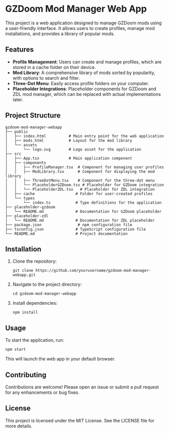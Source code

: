# GZDoom Mod Manager Web App

This project is a web application designed to manage GZDoom mods using a user-friendly interface. It allows users to create profiles, manage mod installations, and provides a library of popular mods.

## Features

- **Profile Management**: Users can create and manage profiles, which are stored in a cache folder on their device.
- **Mod Library**: A comprehensive library of mods sorted by popularity, with options to search and filter.
- **Three-Dot Menu**: Easily access profile folders on your computer.
- **Placeholder Integrations**: Placeholder components for GZDoom and ZDL mod manager, which can be replaced with actual implementations later.

## Project Structure

```
gzdoom-mod-manager-webapp
├── public
│   ├── index.html          # Main entry point for the web application
│   ├── mods.html           # Layout for the mod library
│   └── assets
│       └── logo.svg        # Logo asset for the application
├── src
│   ├── App.tsx             # Main application component
│   ├── components
│   │   ├── ProfileManager.tsx  # Component for managing user profiles
│   │   ├── ModLibrary.tsx      # Component for displaying the mod library
│   │   ├── ThreeDotMenu.tsx    # Component for the three-dot menu
│   │   └── PlaceholderGZDoom.tsx # Placeholder for GZDoom integration
│   │   └── PlaceholderZDL.tsx   # Placeholder for ZDL integration
│   ├── cache                  # Folder for user-created profiles
│   └── types
│       └── index.ts           # Type definitions for the application
├── placeholder-gzdoom
│   └── README.md              # Documentation for GZDoom placeholder
├── placeholder-zdl
│   └── README.md              # Documentation for ZDL placeholder
├── package.json                # npm configuration file
├── tsconfig.json              # TypeScript configuration file
└── README.md                  # Project documentation
```

## Installation

1. Clone the repository:
   ```
   git clone https://github.com/yourusername/gzdoom-mod-manager-webapp.git
   ```
2. Navigate to the project directory:
   ```
   cd gzdoom-mod-manager-webapp
   ```
3. Install dependencies:
   ```
   npm install
   ```

## Usage

To start the application, run:
```
npm start
```

This will launch the web app in your default browser.

## Contributing

Contributions are welcome! Please open an issue or submit a pull request for any enhancements or bug fixes.

## License

This project is licensed under the MIT License. See the LICENSE file for more details.